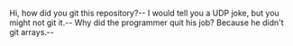 Hi, how did you git this repository?--
I would tell you a UDP joke, but you might not git it.--
Why did the programmer quit his job? Because he didn't git arrays.--


